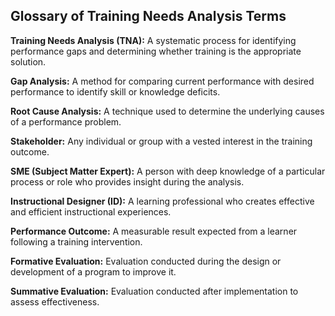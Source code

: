 ## Glossary of Training Needs Analysis Terms

**Training Needs Analysis (TNA):** A systematic process for identifying performance gaps and determining whether training is the appropriate solution.

**Gap Analysis:** A method for comparing current performance with desired performance to identify skill or knowledge deficits.

**Root Cause Analysis:** A technique used to determine the underlying causes of a performance problem.

**Stakeholder:** Any individual or group with a vested interest in the training outcome.

**SME (Subject Matter Expert):** A person with deep knowledge of a particular process or role who provides insight during the analysis.

**Instructional Designer (ID):** A learning professional who creates effective and efficient instructional experiences.

**Performance Outcome:** A measurable result expected from a learner following a training intervention.

**Formative Evaluation:** Evaluation conducted during the design or development of a program to improve it.

**Summative Evaluation:** Evaluation conducted after implementation to assess effectiveness.
